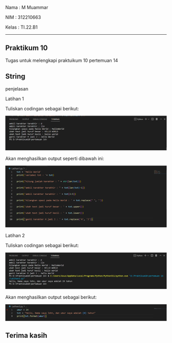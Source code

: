 Nama : M Muammar

NIM   : 312210663

Kelas : TI.22.B1

---


## Praktikum 10 ##
Tugas untuk melengkapi praktuikum 10 pertemuan 14

## String ##
penjelasan

Latihan 1

Tuliskan codingan sebagai berikut:

![image](img/john1-out.png)

Akan menghasilkan output seperti dibawah ini:

![image](img/john1.png)

Latihan 2

Tuliskan codingan sebagai berikut:

![image](img/john2-out.png)

Akan menghasilkan output sebagai berikut:

![image](img/john2.png)

## Terima kasih ##
